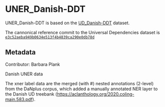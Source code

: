# UNER_Danish-DDT

UNER_Danish-DDT is based on the [UD_Danish-DDT](https://github.com/UniversalDependencies/UD_Danish-DDT) dataset.

The cannonical reference commit to the Universal Dependencies dataset is [`e3c52aeba949b0634e513f4b4839ca290e0db78d`](https://github.com/UniversalDependencies/UD_Danish-DDT/tree/e3c52aeba949b0634e513f4b4839ca290e0db78d)

## Metadata

Contributor: Barbara Plank

Danish UNER data

The xner label data are the merged (with #) nested annotations (2-level) from the DaNplus corpus, which added a manually annotated NER layer to the Danish UD treebank (https://aclanthology.org/2020.coling-main.583.pdf). 

